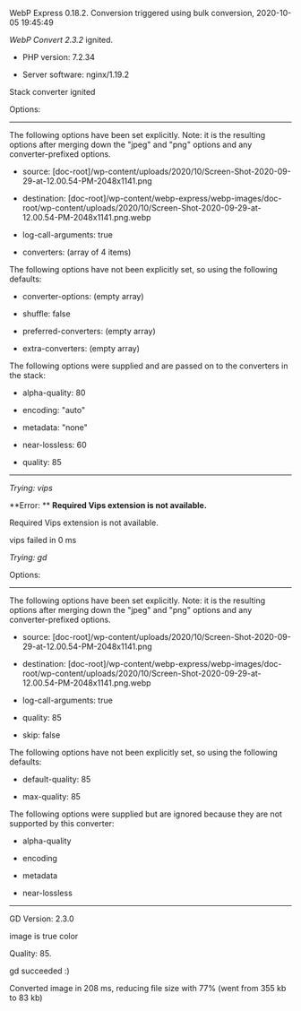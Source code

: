 WebP Express 0.18.2. Conversion triggered using bulk conversion, 2020-10-05 19:45:49

*WebP Convert 2.3.2*  ignited.
- PHP version: 7.2.34
- Server software: nginx/1.19.2

Stack converter ignited

Options:
------------
The following options have been set explicitly. Note: it is the resulting options after merging down the "jpeg" and "png" options and any converter-prefixed options.
- source: [doc-root]/wp-content/uploads/2020/10/Screen-Shot-2020-09-29-at-12.00.54-PM-2048x1141.png
- destination: [doc-root]/wp-content/webp-express/webp-images/doc-root/wp-content/uploads/2020/10/Screen-Shot-2020-09-29-at-12.00.54-PM-2048x1141.png.webp
- log-call-arguments: true
- converters: (array of 4 items)

The following options have not been explicitly set, so using the following defaults:
- converter-options: (empty array)
- shuffle: false
- preferred-converters: (empty array)
- extra-converters: (empty array)

The following options were supplied and are passed on to the converters in the stack:
- alpha-quality: 80
- encoding: "auto"
- metadata: "none"
- near-lossless: 60
- quality: 85
------------


*Trying: vips* 

**Error: ** **Required Vips extension is not available.** 
Required Vips extension is not available.
vips failed in 0 ms

*Trying: gd* 

Options:
------------
The following options have been set explicitly. Note: it is the resulting options after merging down the "jpeg" and "png" options and any converter-prefixed options.
- source: [doc-root]/wp-content/uploads/2020/10/Screen-Shot-2020-09-29-at-12.00.54-PM-2048x1141.png
- destination: [doc-root]/wp-content/webp-express/webp-images/doc-root/wp-content/uploads/2020/10/Screen-Shot-2020-09-29-at-12.00.54-PM-2048x1141.png.webp
- log-call-arguments: true
- quality: 85
- skip: false

The following options have not been explicitly set, so using the following defaults:
- default-quality: 85
- max-quality: 85

The following options were supplied but are ignored because they are not supported by this converter:
- alpha-quality
- encoding
- metadata
- near-lossless
------------

GD Version: 2.3.0
image is true color
Quality: 85. 
gd succeeded :)

Converted image in 208 ms, reducing file size with 77% (went from 355 kb to 83 kb)

